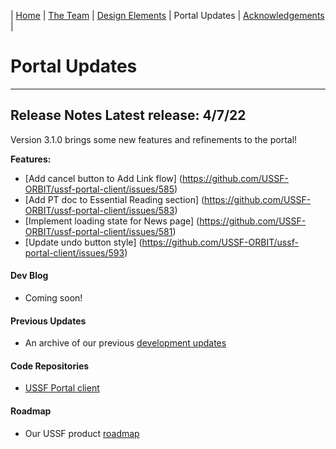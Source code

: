 | [Home](https://ussf-orbit.github.io/ussf-portal) | [The Team](https://ussf-orbit.github.io/ussf-portal/the-team) | [Design Elements](https://ussf-orbit.github.io/ussf-portal/design-elements) | Portal Updates | [Acknowledgements](https://ussf-orbit.github.io/ussf-portal/acknowledgements) |

# Portal Updates

---

## Release Notes **Latest release: 4/7/22**

Version 3.1.0 brings some new features and refinements to the portal!

**Features:**

- [Add cancel button to Add Link flow] (https://github.com/USSF-ORBIT/ussf-portal-client/issues/585)
- [Add PT doc to Essential Reading section] (https://github.com/USSF-ORBIT/ussf-portal-client/issues/583)
- [Implement loading state for News page] (https://github.com/USSF-ORBIT/ussf-portal-client/issues/581)
- [Update undo button style] (https://github.com/USSF-ORBIT/ussf-portal-client/issues/593)

#### Dev Blog

- Coming soon!

#### Previous Updates

- An archive of our previous [development updates](development-updates)

#### Code Repositories

- [USSF Portal client](https://github.com/USSF-ORBIT/ussf-portal-client)

#### Roadmap

- Our USSF product [roadmap](USSF-Portal-Product-Roadmap)